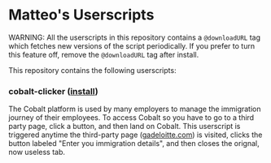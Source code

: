 # Matteo's Userscripts

WARNING: All the userscripts in this repository contains a `@downloadURL` tag which fetches new versions of the script periodically. If you prefer to turn this feature off, remove the `@downloadURL` tag after install.

This repository contains the following userscripts:

### cobalt-clicker ([install](https://raw.githubusercontent.com/matteosandrin/userscripts/main/cobalt-clicker.user.js))

The Cobalt platform is used by many employers to manage the immigration journey of their employees. To access Cobalt so you have to go to a third party page, click a button, and then land on Cobalt. This userscript is triggered anytime the third-party page ([gadeloitte.com](gadeloitte.com)) is visited, clicks the button labeled "Enter you immigration details", and then closes the orignal, now useless tab.
